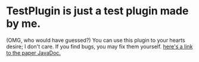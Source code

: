 # TestPlugin is just a test plugin made by me.
(OMG, who would have guessed?)
You can use this plugin to your hearts desire; I don't care.
If you find bugs, you may fix them yourself. [here's a link to the paper JavaDoc.](https://jd.papermc.io/paper/1.17/index.html)